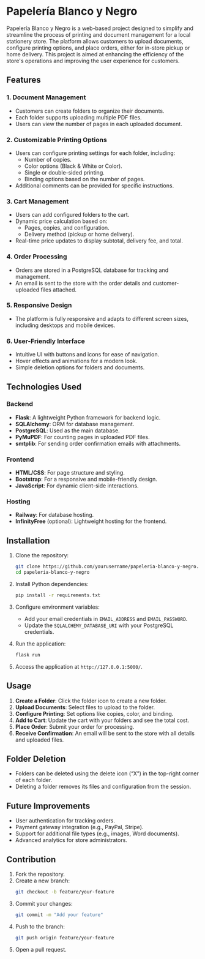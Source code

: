 # Papelería Blanco y Negro

Papelería Blanco y Negro is a web-based project designed to simplify and streamline the process of printing and document management for a local stationery store. The platform allows customers to upload documents, configure printing options, and place orders, either for in-store pickup or home delivery. This project is aimed at enhancing the efficiency of the store's operations and improving the user experience for customers.

## Features

### 1. **Document Management**
- Customers can create folders to organize their documents.
- Each folder supports uploading multiple PDF files.
- Users can view the number of pages in each uploaded document.

### 2. **Customizable Printing Options**
- Users can configure printing settings for each folder, including:
  - Number of copies.
  - Color options (Black & White or Color).
  - Single or double-sided printing.
  - Binding options based on the number of pages.
- Additional comments can be provided for specific instructions.

### 3. **Cart Management**
- Users can add configured folders to the cart.
- Dynamic price calculation based on:
  - Pages, copies, and configuration.
  - Delivery method (pickup or home delivery).
- Real-time price updates to display subtotal, delivery fee, and total.

### 4. **Order Processing**
- Orders are stored in a PostgreSQL database for tracking and management.
- An email is sent to the store with the order details and customer-uploaded files attached.

### 5. **Responsive Design**
- The platform is fully responsive and adapts to different screen sizes, including desktops and mobile devices.

### 6. **User-Friendly Interface**
- Intuitive UI with buttons and icons for ease of navigation.
- Hover effects and animations for a modern look.
- Simple deletion options for folders and documents.

## Technologies Used

### Backend
- **Flask**: A lightweight Python framework for backend logic.
- **SQLAlchemy**: ORM for database management.
- **PostgreSQL**: Used as the main database.
- **PyMuPDF**: For counting pages in uploaded PDF files.
- **smtplib**: For sending order confirmation emails with attachments.

### Frontend
- **HTML/CSS**: For page structure and styling.
- **Bootstrap**: For a responsive and mobile-friendly design.
- **JavaScript**: For dynamic client-side interactions.

### Hosting
- **Railway**: For database hosting.
- **InfinityFree** (optional): Lightweight hosting for the frontend.

## Installation

1. Clone the repository:
   ```bash
   git clone https://github.com/yourusername/papeleria-blanco-y-negro.git
   cd papeleria-blanco-y-negro
   ```

2. Install Python dependencies:
   ```bash
   pip install -r requirements.txt
   ```

3. Configure environment variables:
   - Add your email credentials in `EMAIL_ADDRESS` and `EMAIL_PASSWORD`.
   - Update the `SQLALCHEMY_DATABASE_URI` with your PostgreSQL credentials.

4. Run the application:
   ```bash
   flask run
   ```

5. Access the application at `http://127.0.0.1:5000/`.

## Usage

1. **Create a Folder**: Click the folder icon to create a new folder.
2. **Upload Documents**: Select files to upload to the folder.
3. **Configure Printing**: Set options like copies, color, and binding.
4. **Add to Cart**: Update the cart with your folders and see the total cost.
5. **Place Order**: Submit your order for processing.
6. **Receive Confirmation**: An email will be sent to the store with all details and uploaded files.

## Folder Deletion
- Folders can be deleted using the delete icon (“X”) in the top-right corner of each folder.
- Deleting a folder removes its files and configuration from the session.

## Future Improvements
- User authentication for tracking orders.
- Payment gateway integration (e.g., PayPal, Stripe).
- Support for additional file types (e.g., images, Word documents).
- Advanced analytics for store administrators.

## Contribution

1. Fork the repository.
2. Create a new branch:
   ```bash
   git checkout -b feature/your-feature
   ```
3. Commit your changes:
   ```bash
   git commit -m "Add your feature"
   ```
4. Push to the branch:
   ```bash
   git push origin feature/your-feature
   ```
5. Open a pull request.

